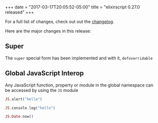 +++
date = "2017-03-17T20:05:52-05:00"
title = "elixirscript 0.27.0 released"
+++

For a full list of changes, check out out the [changelog](https://github.com/elixirscript/elixirscript/blob/master/CHANGELOG.md).

Here are the major changes in this release:

## Super

The `super` special form has been implemented and with it, `defoverridable`

## Global JavaScript Interop

Any JavaScript function, property or module in the global namespace can be accessed by using the `JS` module

```elixir
JS.alert("hello")

JS.console.log("hello")

JS.Date.now()
```
